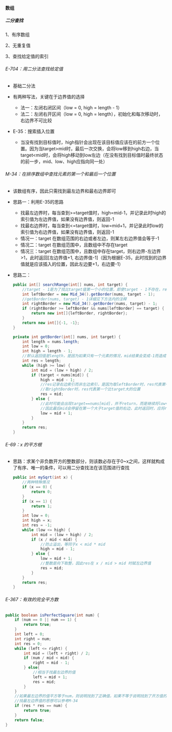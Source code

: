 #### 数组

##### 二分查找

1、有序数组

2、无重复值

3、查找给定值的索引

###### E-704：用二分法查找给定值

- 基础二分法
- 有两种写法，关键在于边界值的选择
    - 法一：左闭右闭区间（low = 0, high = length - 1）
    - 法二：左闭右开区间（low = 0, high = length），初始化和每次移动时，右边界不可比较

- E-35：搜索插入位置
    - 当没有找到目标值时，high指针会出现在该目标值应该在的前方一个位置。因为当target>mid时，最后一次交换，会将low移到high右边，当target<mid时，会将high移动到low左边（在没有找到目标值时最终状态的前一步，mid、low、high应指向同一处）


###### M-34：在排序数组中查找元素的第一个和最后一个位置

- 该数组有序，因此只需找到最左边界和最右边界即可

- 思路一：利用E-35的思路

    - 找最左边界时，每当查到>=target值时，high=mid-1，并记录此时high的索引值为左边界值，如果没有边界值，则返回-1
    - 找最右边界时，每当查到<=target值时，low=mid+1，并记录此时low的索引值为右边界值，如果没有边界值，则返回-1
    - 情况一：target 在数组范围的右边或者左边，则某左右边界值会等于-1
    - 情况二：target 在数组范围中，且数组中不存在target
    - 情况三：target 在数组范围中，且数组中存在target，则右边界-左边界>1，此时返回[左边界值+1, 右边界值-1]（因为根据E-35，此时找到的边界值就是应该插入的位置，因此左边要+1，右边要-1）

- 思路二：

    ```java
    public int[] searchRange(int[] nums, int target) {
        //target - 1是为了找比target值第一个小的位置，即使target - 1不存在，res返回的也是第一个小的位置的索引值，参考E-35
        int leftBorder = new Mid_34().getBorder(nums, target - 1);
        //getBorder(nums, target) - 1详细见下方法内的注释
        int rightBorder = new Mid_34().getBorder(nums, target) - 1;
        if (rightBorder >= leftBorder && nums[leftBorder] == target) {
            return new int[]{leftBorder, rightBorder};
        }
        return new int[]{-1, -1};
    }
    
    private int getBorder(int[] nums, int target) {
        int length = nums.length;
        int low = 0;
        int high = length - 1;
        //默认返回值是length，是因为如果只有一个元素的情况，mid结果会变成-1而造成错误
        int res = length;
        while (high >= low) {
            int mid = (low + high) / 2;
            if (target < nums[mid]) {
                high = mid - 1;
                //res记录右边索引而非左边索引，是因为取leftBorder时，res代表第一个比target小的位置的下一个索引
                //取rightBorder时，res代表第一个比target大的位置
                res = mid;
            } else {
                //此时可能会出现target==nums[mid]，并不return，而是继续将low+1，进一步“压缩”左边的空间，
                //因此最后mid会停留在第一个大于target值的右边，此时返回时，应将return值-1
                low = mid + 1;
            }
        }
        return res;
    }
    ```

###### E-69：x 的平方根

- 思路：求某个非负数开方的整数部分，则该数必存在于0~x之间，这样就构成了有序、唯一的条件，可以用二分查找法在该范围进行查找

    ```java
    public int mySqrt(int x) {
        //两种特殊情况
        if (x == 0) {
            return 0;
        }
        if (x == 1) {
            return 1;
        }
        int low = 0;
        int high = x;
        int res = -1;
        while (low <= high) {
            int mid = (low + high) / 2;
            if (x / mid < mid) {
                //防止溢出，等同于x < mid * mid
                high = mid - 1;
            } else {
                low = mid + 1;
                //整数是向下取整，因此res在 x / mid > mid 时赋左边界值
                res = mid;
            }
        }
        return res;
    }
    ```

###### E-367：有效的完全平方数

```java
public boolean isPerfectSquare(int num) {
    if (num == 0 || num == 1) {
        return true;
    }
    int left = 0;
    int right = num;
    int res = 0;
    while (left <= right) {
        int mid = (left + right) / 2;
        if (num / mid < mid) {
            right = mid - 1;
        } else{
            //相当于找最左边界的值
            left = mid + 1;
            res = mid;
        }
    }
    //如果最左边界的值平方等于num，则说明找到了正确值，如果不等于说明找到了开方值的整数部分
    //找最左边界值的思想可以参考M-34
    if (res * res == num) {
        return true;
    }
    return false;
}
```

